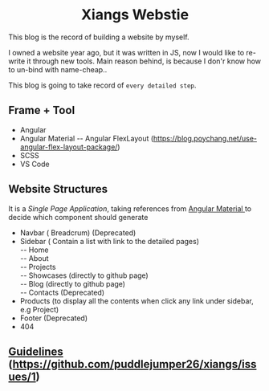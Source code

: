 <h1 align="center"> Xiangs Webstie </h1>
This blog is the record of building a website by myself.

I owned a website year ago, but it was written in JS, now I would like to re-write it through new tools. Main reason behind, is because I don'r know how to un-bind with name-cheap..

This blog is going to take record of `every detailed step`.

## Frame + Tool
- Angular
- Angular Material
-- Angular FlexLayout (https://blog.poychang.net/use-angular-flex-layout-package/)
- SCSS
- VS Code

## Website Structures

It is a *Single Page Application*, taking references from [Angular Material ](https://material.angular.io/components/categories) to decide which component should generate

- Navbar ( Breadcrum) (Deprecated)<br>
- Sidebar ( Contain a list with link to the detailed pages)<br>
-- Home<br>
-- About<br>
-- Projects<br> 
-- Showcases (directly to github page)<br>
-- Blog (directly to github page)<br>
-- Contacts (Deprecated)<br>
- Products (to display all the contents when click any link under sidebar, e.g Project)<br>
- Footer (Deprecated)<br>
- 404<br>

## [Guidelines](https://github.com/puddlejumper26/xiangs/issues/1) (https://github.com/puddlejumper26/xiangs/issues/1)

